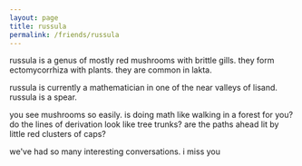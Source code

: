 ```yaml
---
layout: page
title: russula
permalink: /friends/russula
---
```


russula is a genus of mostly red mushrooms with brittle gills. they form ectomycorrhiza with plants. they are common in lakta.

russula is currently a mathematician in one of the near valleys of lisand. russula is a spear.

you see mushrooms so easily. is doing math like walking in a forest for you? do the lines of derivation look like tree trunks? are the paths ahead lit by little red clusters of caps?

we've had so many interesting conversations. i miss you
